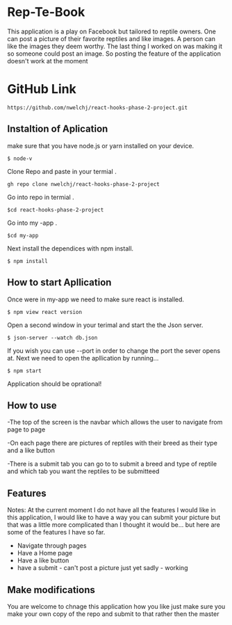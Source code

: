﻿# Rep-Te-Book
This application is a play on Facebook but tailored to reptile owners. One can post a picture of their favorite reptiles and like images. A person can like the images they deem worthy. The last thing I worked on was making it so someone could post an image. So posting the feature of the application doesn't work at the moment


# GitHub  Link
	https://github.com/nwelchj/react-hooks-phase-2-project.git

## Instaltion of Aplication 
make sure that you have node.js or yarn installed on your device. 

	$ node-v
Clone Repo and paste in your termial .
 
	gh repo clone nwelchj/react-hooks-phase-2-project

Go into repo in termial .

	$cd react-hooks-phase-2-project
Go into my -app .
	
	$cd my-app

Next install the dependices with npm install.

	$ npm install





## How to start Apllication 
Once were in my-app we need to make sure react is installed.

	$ npm view react version 

Open  a second window in your terimal and start the the Json server.

	$ json-server --watch db.json 
If you wish you can use --port in order to change the port the sever opens at. Next we need to open the apllication by running...
	
	$ npm start

Application should be oprational!
	
## How to use 

-The top of the screen is the navbar which allows the user to navigate from page to page

-On each page there are pictures of reptiles with their breed as their type and a like button

-There is a submit tab you can go to to submit a breed and type of reptile and which tab you want the reptiles to be submitteed 


## Features 
Notes: At the current moment I do not have all the features I would like in this application, I would like to have a way you can submit your picture but that was a little more complicated than I thought it would be... but here are some of the features I have so far. 
  - Navigate through pages
  - Have a Home page
  - Have a like button
  - have a submit 
		   - can't post a picture just yet sadly - working 


## Make modifications 
You are welcome to chnage this application how you like just make sure you make your own copy  of the repo and submit to that rather then the master 


